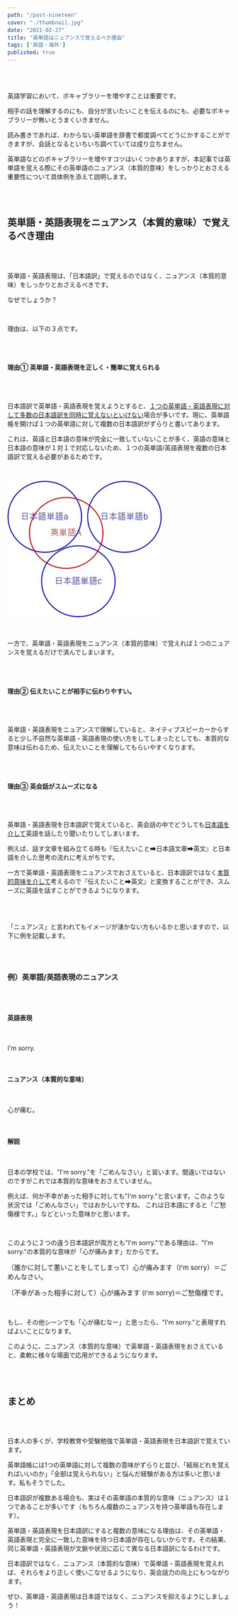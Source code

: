 ```yaml
---
path: "/post-nineteen"
cover: "./thumbnail.jpg"
date: "2021-02-27"
title: "英単語はニュアンスで覚えるべき理由"
tags: ['英語・海外']
published: true
---
```


<head><link href="https://use.fontawesome.com/releases/v5.6.1/css/all.css" rel="stylesheet"></head>

<br />
<br />



英語学習において、ボキャブラリーを増やすことは重要です。

相手の話を理解するのにも、自分が言いたいことを伝えるのにも、必要なボキャブラリーが無いとうまくいきません。

読み書きであれば、わからない英単語を辞書で都度調べてどうにかすることができますが、会話となるといちいち調べていては成り立ちません。

英単語などのボキャブラリーを増やすコツはいくつかありますが、本記事では英単語を覚える際にその英単語のニュアンス（本質的意味）をしっかりとおさえる重要性について具体例を添えて説明します。

<br />
<br />

## 英単語・英語表現をニュアンス（本質的意味）で覚えるべき理由

<br />
<br />

英単語・英語表現は、「日本語訳」で覚えるのではなく、ニュアンス（本質的意味）をしっかりとおさえるべきです。

なぜでしょうか？

<br />

理由は、以下の３点です。

<br />
<br />

#### 理由① 英単語・英語表現を正しく・簡単に覚えられる

<br />
<br />

日本語訳で英単語・英語表現を覚えようとすると、<u>１つの英単語・英語表現に対して多数の日本語訳を同時に覚えないといけない</u>場合が多いです。現に、英単語帳を開けば１つの英単語に対して複数の日本語訳がずらりと書いてあります。

これは、英語と日本語の意味が完全に一致していないことが多く、英語の意味と日本語の意味が１対１で対応しないため、１つの英単語/英語表現を複数の日本語訳で覚える必要があるためです。

<br />

![english-japanese](english-japanese.jpg)

<br />

一方で、英単語・英語表現をニュアンス（本質的意味）で覚えれば１つのニュアンスを覚えるだけで済んでしまいます。

<br />
<br />

#### 理由② 伝えたいことが相手に伝わりやすい。

<br />
<br />

英単語・英語表現をニュアンスで理解していると、ネイティブスピーカーからすると少し不自然な英単語・英語表現の使い方をしてしまったとしても、本質的な意味は伝わるため、伝えたいことを理解してもらいやすくなります。

<br />
<br />

#### 理由③ 英会話がスムーズになる

<br />
<br />

英単語・英語表現を日本語訳で覚えていると、英会話の中でどうしても<u>日本語を介して</u>英語を話したり聞いたりしてしまいます。

例えば、話す文章を組み立てる時も『伝えたいこと➡日本語文章➡英文』と日本語を介した思考の流れに考えがちです。

一方で英単語・英語表現をニュアンスでおさえていると、日本語訳ではなく<u>本質的意味を介して</u>考えるので『伝えたいこと➡英文』と変換することができ、スムーズに英語を話すことができるようになります。

<br />
<br />

「ニュアンス」と言われてもイメージが湧かない方もいるかと思いますので、以下に例を記載します。

<br />
<br />

### 例）英単語/英語表現のニュアンス

<br />
<br />

#### 英語表現

<br />

I'm sorry.

<br />

#### ニュアンス（本質的な意味）

<br />

心が痛む。

<br />

#### 解説

<br />

日本の学校では、"I'm sorry."を「ごめんなさい」と習います。間違いではないのですがこれでは本質的な意味をおさえていません。

例えば、何か不幸があった相手に対しても"I'm sorry."と言います。このような状況では「ごめんなさい」ではおかしいですね。 これは日本語にすると「ご愁傷様です。」などといった意味かと思います。

<br />

このように２つの違う日本語訳が両方とも"I'm sorry."である理由は、"I'm sorry."の本質的な意味が「心が痛みます」だからです。

<p class="checklist" style="font-size: 15px;"><i class="fa fa-check" ></i> （誰かに対して悪いことをしてしまって）心が痛みます（I'm sorry）＝ごめんなさい。</p>
<p class="checklist" style="font-size: 15px;"><i class="fa fa-check" ></i>（不幸があった相手に対して）心が痛みます (I'm sorry)＝ご愁傷様です。</p>

<br />

もし、その他シーンでも「心が痛むなー」と思ったら、"I'm sorry."と表現すればよいことになります。

このように、ニュアンス（本質的な意味）で英単語・英語表現をおさえていると、柔軟に様々な場面で応用ができるようになります。

<br />
<br />

## まとめ

<br />
<br />

日本人の多くが、学校教育や受験勉強で英単語・英語表現を日本語訳で覚えています。

英単語帳には1つの英単語に対して複数の意味がずらりと並び、「結局どれを覚えればいいのか」「全部は覚えられない」と悩んだ経験がある方は多いと思います。私もそうでした。

<span class="stressed-line">日本語訳が複数ある場合も、実はその英単語の本質的な意味（ニュアンス）は１つである</span>ことが多いです（もちろん複数のニュアンスを持つ英単語も存在します）。

英単語・英語表現を日本語訳にすると複数の意味になる理由は、その英単語・英語表現と完全に一致した意味を持つ日本語が存在しないからです。その結果、同じ英単語・英語表現が文脈や状況に応じて異なる日本語訳になるわけです。

日本語訳ではなく、ニュアンス（本質的な意味）で英単語・英語表現を覚えれば、それらをより正しく使いこなせるようになり、英会話力の向上にもつながります。

ぜひ、英単語・英語表現は日本語ではなく、ニュアンスを抑えるようにしましょう！

<br />
<br />